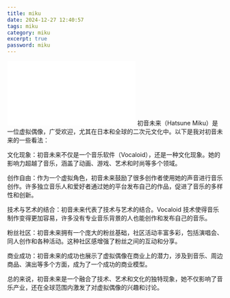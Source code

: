 ```yaml
---
title: miku
date: 2024-12-27 12:40:57
tags: miku
category: miku
excerpt: true
password: miku
---
```


<iframe src="//player.bilibili.com/player.html?isOutside=true&aid=113601499108610&bvid=BV1Y9iZYUE6y&cid=27215528453&p=1" scrolling="no" border="0" frameborder="no" framespacing="0" allowfullscreen="true"></iframe>
初音未来（Hatsune Miku）是一位虚拟偶像，广受欢迎，尤其在日本和全球的二次元文化中。以下是我对初音未来的一些看法：

文化现象：初音未来不仅是一个音乐软件（Vocaloid），还是一种文化现象。她的影响力超越了音乐，涵盖了动画、游戏、艺术和时尚等多个领域。

创作自由：作为一个虚拟角色，初音未来鼓励了很多创作者使用她的声音进行音乐创作。许多独立音乐人和爱好者通过她的平台发布自己的作品，促进了音乐的多样性和创新。

技术与艺术的结合：初音未来代表了技术与艺术的结合。Vocaloid 技术使得音乐制作变得更加容易，许多没有专业音乐背景的人也能创作和发布自己的音乐。

粉丝社区：初音未来拥有一个庞大的粉丝基础，社区活动丰富多彩，包括演唱会、同人创作和各种活动。这种社区感增强了粉丝之间的互动和分享。

商业成功：初音未来的成功也展示了虚拟偶像在商业上的潜力，涉及到音乐、周边商品、演出等多个方面，成为了一个成功的商业模型。

总的来说，初音未来是一个融合了技术、艺术和文化的独特现象，她不仅影响了音乐产业，还在全球范围内激发了对虚拟偶像的兴趣和讨论。

